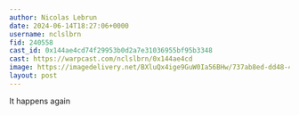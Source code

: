 ```yaml
---
author: Nicolas Lebrun
date: 2024-06-14T18:27:06+0000
username: nclslbrn
fid: 240558
cast_id: 0x144ae4cd74f29953b0d2a7e31036955bf95b3348
cast: https://warpcast.com/nclslbrn/0x144ae4cd
image: https://imagedelivery.net/BXluQx4ige9GuW0Ia56BHw/737ab8ed-dd48-4d5c-40d2-9ad4ce76b700/original
layout: post
---
```

It happens again  
  
  

<img src='https://imagedelivery.net/BXluQx4ige9GuW0Ia56BHw/737ab8ed-dd48-4d5c-40d2-9ad4ce76b700/original' alt='' referrerpolicy='no-referrer'/>